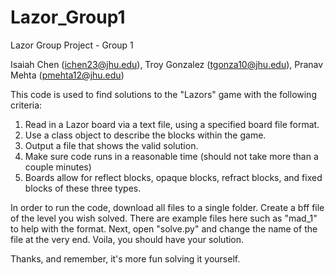 # Lazor_Group1
Lazor Group Project - Group 1

Isaiah Chen (ichen23@jhu.edu), Troy Gonzalez (tgonza10@jhu.edu), Pranav Mehta (pmehta12@jhu.edu)

This code is used to find solutions to the "Lazors" game with the following criteria:
1. Read in a Lazor board via a text file, using a specified board file format.
2. Use a class object to describe the blocks within the game.
3. Output a file that shows the valid solution.
4. Make sure code runs in a reasonable time (should not take more than a couple minutes)
5. Boards allow for reflect blocks, opaque blocks, refract blocks, and fixed blocks of these three types.

In order to run the code, download all files to a single folder.
Create a bff file of the level you wish solved.
There are example files here such as "mad_1" to help with the format.
Next, open "solve.py" and change the name of the file at the very end. 
Voila, you should have your solution. 

Thanks, and remember, it's more fun solving it yourself. 
